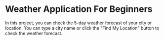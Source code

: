 # Weather Application For Beginners

In this project, you can check the 5-day weather forecast of your city or location.
You can type a city name or click the "Find My Location" button to check the weather forecast.
